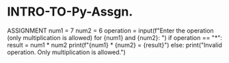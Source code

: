 # INTRO-TO-Py-Assgn.
ASSIGNMENT
num1 = 7
num2 = 6
operation = input(f"Enter the operation (only multiplication is allowed) for {num1} and {num2}: ")
if operation == "*":
result = num1 * num2
print(f"{num1} * {num2} = {result}")
else:
print("Invalid operation. Only multiplication is allowed.")
